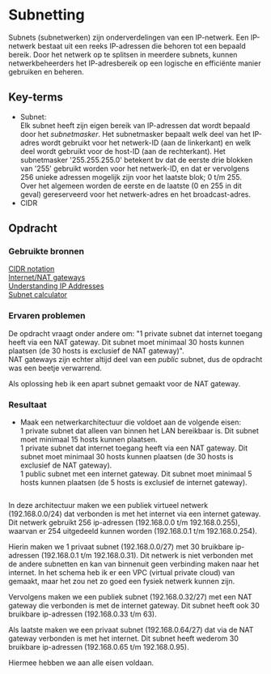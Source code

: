 # Subnetting
Subnets (subnetwerken) zijn onderverdelingen van een IP-netwerk. Een IP-netwerk bestaat uit een reeks IP-adressen die behoren tot een bepaald bereik. Door het netwerk op te splitsen in meerdere subnets, kunnen netwerkbeheerders het IP-adresbereik op een logische en efficiënte manier gebruiken en beheren.

## Key-terms
- Subnet:  
Elk subnet heeft zijn eigen bereik van IP-adressen dat wordt bepaald door het *subnetmasker*. Het subnetmasker bepaalt welk deel van het IP-adres wordt gebruikt voor het netwerk-ID (aan de linkerkant) en welk deel wordt gebruikt voor de host-ID (aan de rechterkant). Het subnetmasker '255.255.255.0' betekent bv dat de eerste drie blokken van '255' gebruikt worden voor het netwerk-ID, en dat er vervolgens 256 unieke adressen mogelijk zijn voor het laatste blok; 0 t/m 255.  
Over het algemeen worden de eerste en de laatste (0 en 255 in dit geval) gereserveerd voor het netwerk-adres en het broadcast-adres.
- CIDR

## Opdracht
### Gebruikte bronnen
[CIDR notation](https://docs.netgate.com/pfsense/en/latest/network/cidr.html)  
[Internet/NAT gateways](https://www.learnaws.org/2022/06/30/internet-vs-nat-gateway/)  
[Understanding IP Addresses](https://www.digitalocean.com/community/tutorials/understanding-ip-addresses-subnets-and-cidr-notation-for-networking)  
[Subnet calculator](https://www.calculator.net/ip-subnet-calculator.html)  

### Ervaren problemen
De opdracht vraagt onder andere om: "1 private subnet dat internet toegang heeft via een NAT gateway. Dit subnet moet minimaal 30 hosts kunnen plaatsen (de 30 hosts is exclusief de NAT gateway)".  
NAT gateways zijn echter altijd deel van een *public* subnet, dus de opdracht was een beetje verwarrend.

Als oplossing heb ik een apart subnet gemaakt voor de NAT gateway.

### Resultaat
- Maak een netwerkarchitectuur die voldoet aan de volgende eisen:  
1 private subnet dat alleen van binnen het LAN bereikbaar is. Dit subnet moet minimaal 15 hosts kunnen plaatsen.  
1 private subnet dat internet toegang heeft via een NAT gateway. Dit subnet moet minimaal 30 hosts kunnen plaatsen (de 30 hosts is exclusief de NAT gateway).  
1 public subnet met een internet gateway. Dit subnet moet minimaal 5 hosts kunnen plaatsen (de 5 hosts is exclusief de internet gateway).

![[](..\00_includes\Cloud_pics\6\VPC_map.png)](https://github.com/techgrounds/techgrounds-Mynamewastakenwastaken/blob/main/00_includes/Cloud_pics/6/VPC_map.png?raw=true)

In deze architectuur maken we een publiek virtueel netwerk (192.168.0.0/24) dat verbonden is met het internet via een internet gateway. Dit netwerk gebruikt 256 ip-adressen (192.168.0.0 t/m 192.168.0.255), waarvan er 254 uitgedeeld kunnen worden (192.168.0.1 t/m 192.168.0.254).

Hierin maken we 1 privaat subnet (192.168.0.0/27) met 30 bruikbare ip-adressen (192.168.0.1 t/m 192.168.0.31). Dit netwerk is niet verbonden met de andere subnetten en kan van binnenuit geen verbinding maken naar het internet. In het schema heb ik er een VPC (virtual private cloud) van gemaakt, maar het zou net zo goed een fysiek netwerk kunnen zijn.

Vervolgens maken we een publiek subnet (192.168.0.32/27) met een NAT gateway die verbonden is met de internet gateway. Dit subnet heeft ook 30 bruikbare ip-adressen (192.168.0.33 t/m 63).

Als laatste maken we een privaat subnet (192.168.0.64/27) dat via de NAT gateway verbonden is met het internet. Dit subnet heeft wederom 30 bruikbare ip-adressen (192.168.0.65 t/m 192.168.0.95).

Hiermee hebben we aan alle eisen voldaan.
